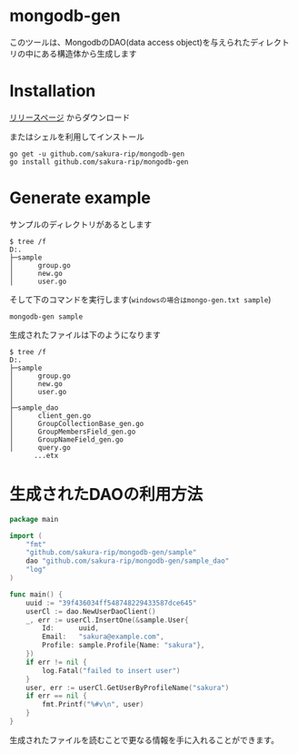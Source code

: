 # mongodb-gen

このツールは、MongodbのDAO(data access object)を与えられたディレクトリの中にある構造体から生成します

# Installation

[リリースページ](https://github.com/sakura-rip/mongodb-gen/releases) からダウンロード 

またはシェルを利用してインストール

```shell
go get -u github.com/sakura-rip/mongodb-gen
go install github.com/sakura-rip/mongodb-gen
```

# Generate example

サンプルのディレクトリがあるとします

```shell
$ tree /f
D:.
├─sample  
│      group.go  
│      new.go  
│      user.go  
```

そして下のコマンドを実行します(`windowsの場合はmongo-gen.txt sample`)

```shell
mongodb-gen sample
```

生成されたファイルは下のようになります

```shell
$ tree /f
D:.
├─sample
│      group.go
│      new.go
│      user.go
│
├─sample_dao
│      client_gen.go
│      GroupCollectionBase_gen.go
│      GroupMembersField_gen.go
│      GroupNameField_gen.go
│      query.go
      ...etx
```

# 生成されたDAOの利用方法

```go
package main

import (
	"fmt"
	"github.com/sakura-rip/mongodb-gen/sample"
	dao "github.com/sakura-rip/mongodb-gen/sample_dao"
	"log"
)

func main() {
	uuid := "39f436034ff548748229433587dce645"
	userCl := dao.NewUserDaoClient()
	_, err := userCl.InsertOne(&sample.User{
		Id:      uuid,
		Email:   "sakura@example.com",
		Profile: sample.Profile{Name: "sakura"},
	})
	if err != nil {
		log.Fatal("failed to insert user")
	}
	user, err := userCl.GetUserByProfileName("sakura")
	if err == nil {
		fmt.Printf("%#v\n", user)
	}
}
```

生成されたファイルを読むことで更なる情報を手に入れることができます。
